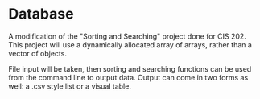 # Database

A modification of the "Sorting and Searching" project done for CIS 202.
This project will use a dynamically allocated array of arrays, rather than a vector of objects.

File input will be taken, then sorting and searching functions can be used from the command line to output data.
Output can come in two forms as well: a .csv style list or a visual table.
